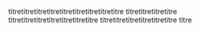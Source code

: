 titretitretitretitretitretitretitretitretitre
titretitretitretitre
titretitretitretitretitretitretitre
titretitretitretitretitretitre
titre